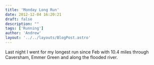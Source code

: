 ```yaml
---
title: 'Monday Long Run'
date: 2012-12-04 16:20:21
draft: false
description: ""
tags: ['Running']
author: 'Andrew'
layout: '../../layouts/BlogPost.astro'
---
```


Last night I went for my longest run since Feb with 10.4 miles through Caversham, Emmer Green and along the flooded river.
